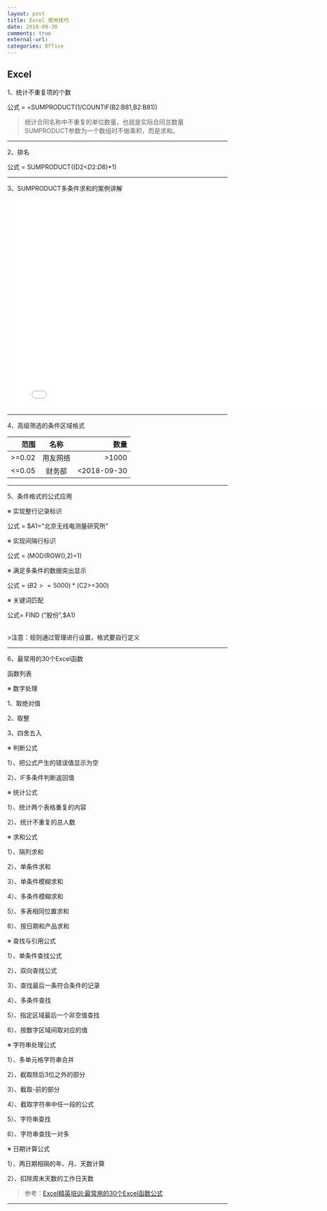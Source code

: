 ```yaml
---
layout: post
title: Excel 使用技巧
date: 2018-09-30
comments: true
external-url:
categories: Office 
---
```



## Excel 


1、统计不重复项的个数

公式 = =SUMPRODUCT(1/COUNTIF(B2:B81,B2:B81))
>统计合同名称中不重复的单位数量，也就是实际合同总数量
>SUMPRODUCT参数为一个数组时不做乘积，而是求和。

---

2、排名

公式 = SUMPRODUCT((D2<$D$2:$D$8)*1)

---

3、SUMPRODUCT多条件求和的案例讲解


<div class="cloud-tie-wrapper">
<iframe width="800" 
        height="480"
        src="//player.bilibili.com/player.html?aid=11711196&cid=19346720&page=1" scrolling="no" border="0" frameborder="no" framespacing="0" allowfullscreen="true"> </iframe>
</div>


---
4、高级筛选的条件区域格式

| 范围 | 名称 | 数量 |
| ------: | :------: | ------:|
| >=0.02| 用友网络 | >1000 |
| <=0.05 | 财务部| <2018-09-30 |


---

5、条件格式的公式应用

※ 实现整行记录标识

公式 = $A1="北京无线电测量研究所"

※ 实现间隔行标识

公式 = (MOD(ROW(),2)=1)

※ 满足多条件的数据突出显示

公式 = ($B2>=5000)*($C2>=300)

※ 关键词匹配

公式= FIND ("股份",$A1)

<br>
>注意：规则通过管理进行设置，格式要自行定义


---
6、最常用的30个Excel函数

函数列表

※ 数字处理

1、取绝对值

2、取整

3、四舍五入


※ 判断公式

1）、把公式产生的错误值显示为空

2）、IF多条件判断返回值

※ 统计公式

1）、统计两个表格重复的内容

2）、统计不重复的总人数



※ 求和公式

1）、隔列求和

2）、单条件求和

3）、单条件模糊求和

4）、多条件模糊求和

5）、多表相同位置求和

6）、按日期和产品求和



※ 查找与引用公式

1）、单条件查找公式

2）、双向查找公式

3）、查找最后一条符合条件的记录

4）、多条件查找

5）、指定区域最后一个非空值查找

6）、按数字区域间取对应的值



※ 字符串处理公式

1）、多单元格字符串合并

2）、截取除后3位之外的部分

3）、截取-前的部分

4）、截取字符串中任一段的公式

5）、字符串查找

6）、字符串查找一对多



※ 日期计算公式 

1）、两日期相隔的年、月、天数计算

2）、扣除周末天数的工作日天数


>参考：[Excel精英培训:最常用的30个Excel函数公式](https://mp.weixin.qq.com/s?__biz=MjM5NDYyNzAzNQ==&mid=2652913414&idx=1&sn=0f1ce55dff1142a2b986e54b681d48fc&chksm=bd5073b28a27faa4139587922a762b36456e28090dcbdb38950d9291301c45a104605717de4c&mpshare=1&scene=1&srcid=1001UaMS65oAt9nhYDfS22WS#rd)

---